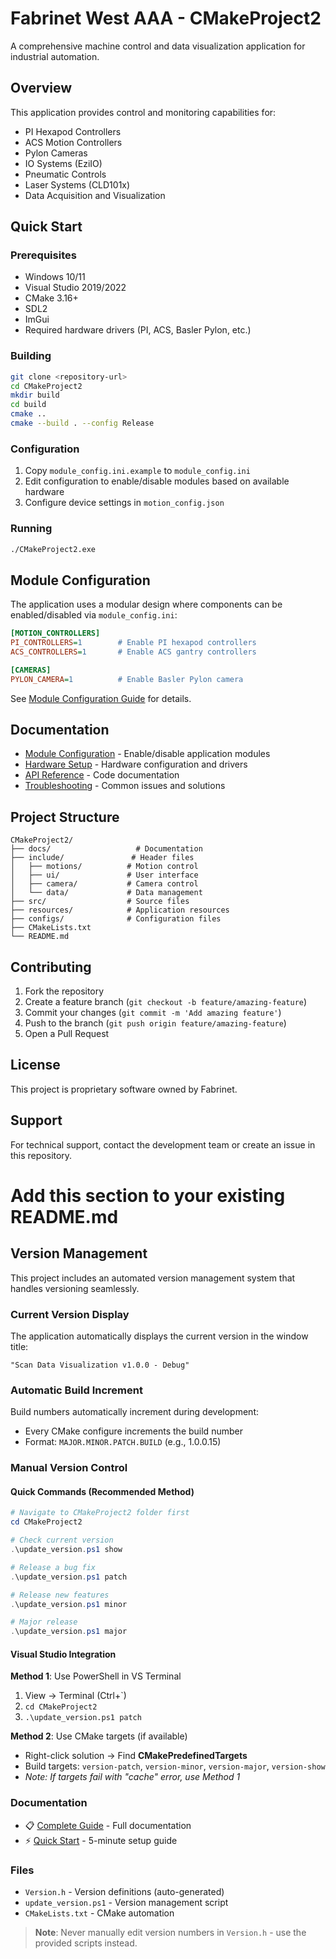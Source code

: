 ﻿# Fabrinet West AAA - CMakeProject2

A comprehensive machine control and data visualization application for industrial automation.

## Overview

This application provides control and monitoring capabilities for:
- PI Hexapod Controllers
- ACS Motion Controllers  
- Pylon Cameras
- IO Systems (EziIO)
- Pneumatic Controls
- Laser Systems (CLD101x)
- Data Acquisition and Visualization

## Quick Start

### Prerequisites
- Windows 10/11
- Visual Studio 2019/2022
- CMake 3.16+
- SDL2
- ImGui
- Required hardware drivers (PI, ACS, Basler Pylon, etc.)

### Building
```bash
git clone <repository-url>
cd CMakeProject2
mkdir build
cd build
cmake ..
cmake --build . --config Release
```

### Configuration
1. Copy `module_config.ini.example` to `module_config.ini`
2. Edit configuration to enable/disable modules based on available hardware
3. Configure device settings in `motion_config.json`

### Running
```bash
./CMakeProject2.exe
```

## Module Configuration

The application uses a modular design where components can be enabled/disabled via `module_config.ini`:

```ini
[MOTION_CONTROLLERS]
PI_CONTROLLERS=1        # Enable PI hexapod controllers
ACS_CONTROLLERS=1       # Enable ACS gantry controllers

[CAMERAS]
PYLON_CAMERA=1          # Enable Basler Pylon camera
```

See [Module Configuration Guide](docs/MODULE_CONFIG.md) for details.

## Documentation

- [Module Configuration](docs/MODULE_CONFIG.md) - Enable/disable application modules
- [Hardware Setup](docs/HARDWARE_SETUP.md) - Hardware configuration and drivers
- [API Reference](docs/API.md) - Code documentation
- [Troubleshooting](docs/TROUBLESHOOTING.md) - Common issues and solutions

## Project Structure

```
CMakeProject2/
├── docs/                   # Documentation
├── include/               # Header files
│   ├── motions/          # Motion control
│   ├── ui/               # User interface
│   ├── camera/           # Camera control
│   └── data/             # Data management
├── src/                  # Source files
├── resources/            # Application resources
├── configs/              # Configuration files
├── CMakeLists.txt
└── README.md
```

## Contributing

1. Fork the repository
2. Create a feature branch (`git checkout -b feature/amazing-feature`)
3. Commit your changes (`git commit -m 'Add amazing feature'`)
4. Push to the branch (`git push origin feature/amazing-feature`)
5. Open a Pull Request

## License

This project is proprietary software owned by Fabrinet.

## Support

For technical support, contact the development team or create an issue in this repository.



# Add this section to your existing README.md

## Version Management

This project includes an automated version management system that handles versioning seamlessly.

### Current Version Display
The application automatically displays the current version in the window title:
```
"Scan Data Visualization v1.0.0 - Debug"
```

### Automatic Build Increment
Build numbers automatically increment during development:
- Every CMake configure increments the build number
- Format: `MAJOR.MINOR.PATCH.BUILD` (e.g., 1.0.0.15)

### Manual Version Control

#### Quick Commands (Recommended Method)
```powershell
# Navigate to CMakeProject2 folder first
cd CMakeProject2

# Check current version
.\update_version.ps1 show

# Release a bug fix
.\update_version.ps1 patch

# Release new features  
.\update_version.ps1 minor

# Major release
.\update_version.ps1 major
```

#### Visual Studio Integration
**Method 1**: Use PowerShell in VS Terminal
1. View → Terminal (Ctrl+`)
2. `cd CMakeProject2`  
3. `.\update_version.ps1 patch`

**Method 2**: Use CMake targets (if available)
- Right-click solution → Find **CMakePredefinedTargets**
- Build targets: `version-patch`, `version-minor`, `version-major`, `version-show`
- *Note: If targets fail with "cache" error, use Method 1*

### Documentation
- 📋 [Complete Guide](VERSION_MANAGEMENT.md) - Full documentation
- ⚡ [Quick Start](VERSION_QUICK_START.md) - 5-minute setup guide

### Files
- `Version.h` - Version definitions (auto-generated)
- `update_version.ps1` - Version management script
- `CMakeLists.txt` - CMake automation

> **Note**: Never manually edit version numbers in `Version.h` - use the provided scripts instead.